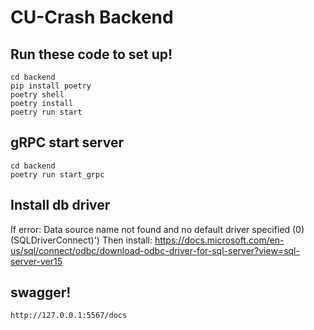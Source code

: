 # CU-Crash Backend

## Run these code to set up!

```
cd backend
pip install poetry
poetry shell
poetry install
poetry run start
```

## gRPC start server
```
cd backend
poetry run start_grpc
```
## Install db driver
If error:
    Data source name not found and no default driver specified (0) (SQLDriverConnect)')
Then install:
    https://docs.microsoft.com/en-us/sql/connect/odbc/download-odbc-driver-for-sql-server?view=sql-server-ver15
## swagger!

```
http://127.0.0.1:5567/docs
```
